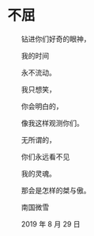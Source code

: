# 不屈

　　钻进你们好奇的眼神，

　　我的时间

　　永不流动。



　　我只想笑，

　　你会明白的，

　　像我这样观测你们。



　　无所谓的，

　　你们永远看不见

　　我的灵魂。



　　那会是怎样的桀与傲。



　　南国微雪

　　2019 年 8 月 29 日

